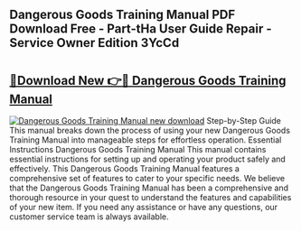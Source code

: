 ## Dangerous Goods Training Manual PDF Download Free - Part-tHa User Guide Repair - Service Owner Edition 3YcCd

# <h2><a href="http://bc39097.oget.top/?id=Dangerous+Goods+Training+Manual">🔗Download New 👉🔴 Dangerous Goods Training Manual</a></h2>

[![Dangerous Goods Training Manual new download](https://i.imgur.com/5g1atiW.png)](http://bc39097.oget.top/?id=Dangerous+Goods+Training+Manual)
Step-by-Step Guide This manual breaks down the process of using your new Dangerous Goods Training Manual into manageable steps for effortless operation. Essential Instructions Dangerous Goods Training Manual This manual contains essential instructions for setting up and operating your product safely and effectively. This Dangerous Goods Training Manual features a comprehensive set of features to cater to your specific needs. We believe that the Dangerous Goods Training Manual has been a comprehensive and thorough resource in your quest to understand the features and capabilities of your new item. If you need any assistance or have any questions, our customer service team is always available.
